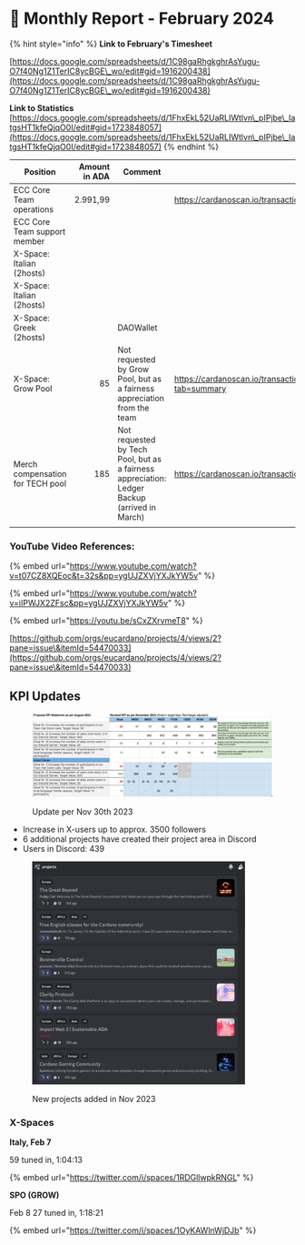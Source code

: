 # 🛫 Monthly Report - February 2024



{% hint style="info" %}
**Link to February's Timesheet**

[https://docs.google.com/spreadsheets/d/1C98gaRhgkghrAsYugu-O7f40Ng1Z1TerIC8ycBGE\_wo/edit#gid=1916200438](https://docs.google.com/spreadsheets/d/1C98gaRhgkghrAsYugu-O7f40Ng1Z1TerIC8ycBGE\_wo/edit#gid=1916200438)



**Link to Statistics** [https://docs.google.com/spreadsheets/d/1FhxEkL52UaRLIWtlvn\_pIPjbe\_IatgsHT1kfeQjqO0I/edit#gid=1723848057](https://docs.google.com/spreadsheets/d/1FhxEkL52UaRLIWtlvn\_pIPjbe\_IatgsHT1kfeQjqO0I/edit#gid=1723848057)
{% endhint %}



<table><thead><tr><th width="308">Position</th><th width="135" align="right">Amount in ADA</th><th width="204">Comment</th><th width="163" data-type="content-ref">Tx</th></tr></thead><tbody><tr><td>ECC Core Team operations</td><td align="right">2.991,99</td><td></td><td><a href="https://cardanoscan.io/transaction/3574f6c950898616881ca7c2ca1d43c1ef7216ff9f273db235712767670c7a3d">https://cardanoscan.io/transaction/3574f6c950898616881ca7c2ca1d43c1ef7216ff9f273db235712767670c7a3d</a></td></tr><tr><td>ECC Core Team support member</td><td align="right"></td><td></td><td></td></tr><tr><td>X-Space: Italian (2hosts)</td><td align="right"></td><td></td><td></td></tr><tr><td>X-Space: Italian (2hosts)</td><td align="right"></td><td></td><td></td></tr><tr><td>X-Space: Greek (2hosts)</td><td align="right"></td><td>DAOWallet</td><td></td></tr><tr><td>X-Space: Grow Pool</td><td align="right">85</td><td>Not requested by Grow Pool, but as a fairness appreciation from the team</td><td><a href="https://cardanoscan.io/transaction/fdc2f97dbc7e92d31a4e346e5b9950bf3eec1560ba5e0b33bc8c428a58e0b383?tab=summary">https://cardanoscan.io/transaction/fdc2f97dbc7e92d31a4e346e5b9950bf3eec1560ba5e0b33bc8c428a58e0b383?tab=summary</a></td></tr><tr><td>Merch compensation for TECH pool</td><td align="right">185</td><td>Not requested by Tech Pool, but as a fairness appreciation: Ledger Backup (arrived in March) </td><td><a href="https://cardanoscan.io/transaction/f210fa6bbce93d5f2b2b716634c75e198363bf6982bfe1cdb34c1c8cfa7a2bec">https://cardanoscan.io/transaction/f210fa6bbce93d5f2b2b716634c75e198363bf6982bfe1cdb34c1c8cfa7a2bec</a></td></tr><tr><td></td><td align="right"></td><td></td><td></td></tr></tbody></table>

### YouTube Video References:

{% embed url="https://www.youtube.com/watch?v=t07CZ8XQEoc&t=32s&pp=ygUJZXVjYXJkYW5v" %}

{% embed url="https://www.youtube.com/watch?v=iIPWJX2ZFsc&pp=ygUJZXVjYXJkYW5v" %}

{% embed url="https://youtu.be/sCxZXrvmeT8" %}

[https://github.com/orgs/eucardano/projects/4/views/2?pane=issue\&itemId=54470033](https://github.com/orgs/eucardano/projects/4/views/2?pane=issue\&itemId=54470033)

## KPI Updates

<figure><img src="../../.gitbook/assets/Screenshot 2023-12-09 at 05.28.58.png" alt=""><figcaption><p>Update per Nov 30th 2023</p></figcaption></figure>

* Increase in X-users up to approx. 3500 followers
* 6 additional projects have created their project area in Discord
* Users in Discord: 439

<figure><img src="../../.gitbook/assets/Screenshot 2023-12-09 at 05.22.19.png" alt="" width="375"><figcaption><p>New projects added in Nov 2023</p></figcaption></figure>



### **X-Spaces**



**Italy, Feb 7**

59 tuned in, 1:04:13

{% embed url="https://twitter.com/i/spaces/1RDGllwpkRNGL" %}

**SPO (GROW)**

Feb 8 27 tuned in, 1:18:21

{% embed url="https://twitter.com/i/spaces/1OyKAWlnWjDJb" %}
